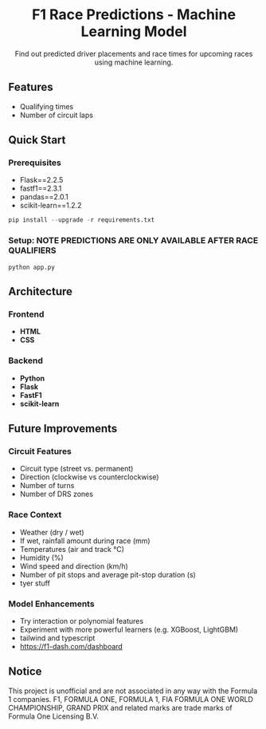 <h1 align="center">
    F1 Race Predictions - Machine Learning Model
</h1>
<p align="center">
   Find out predicted driver placements and race times for upcoming races using machine learning.
</p>

## Features
- Qualifying times
- Number of circuit laps

## Quick Start
### Prerequisites
- Flask==2.2.5
- fastf1==2.3.1
- pandas==2.0.1
- scikit-learn==1.2.2

```python -m pip install --upgrade pip
pip install --upgrade -r requirements.txt
```

### Setup: NOTE PREDICTIONS ARE ONLY AVAILABLE AFTER RACE QUALIFIERS
```mkdir f1_cache
python app.py
```

## Architecture

### Frontend
- **HTML**
- **CSS**

### Backend
- **Python**
- **Flask**
- **FastF1**
- **scikit-learn**

## Future Improvements

### Circuit Features
  - Circuit type (street vs. permanent)
  - Direction (clockwise vs counterclockwise)
  - Number of turns
 - Number of DRS zones

### Race Context
  - Weather (dry / wet)
  - If wet, rainfall amount during race (mm)
  - Temperatures (air and track °C)
  - Humidity (%)
  - Wind speed and direction (km/h)
  - Number of pit stops and average pit-stop duration (s)
- tyer stuff

### Model Enhancements 
  - Try interaction or polynomial features  
  - Experiment with more powerful learners (e.g. XGBoost, LightGBM)
 - tailwind and typescript
- https://f1-dash.com/dashboard

## Notice
This project is unofficial and are not associated in any way with the Formula 1 companies. F1, FORMULA ONE, FORMULA 1, FIA FORMULA ONE WORLD CHAMPIONSHIP, GRAND PRIX and related marks are trade marks of Formula One Licensing B.V.